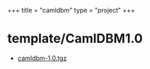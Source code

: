 +++
title = "camldbm"
type = "project"
+++

# template/CamlDBM1.0
* [camldbm-1.0.tgz](/camldbm/template/CamlDBM1.0/camldbm-1.0.tgz)